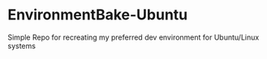 # EnvironmentBake-Ubuntu
Simple Repo for recreating my preferred dev environment for Ubuntu/Linux systems
